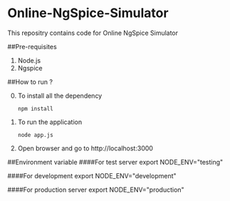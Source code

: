 # Online-NgSpice-Simulator
This repositry contains code for Online NgSpice Simulator

##Pre-requisites
1. Node.js 
2. Ngspice


##How to run ?

0. To install all the dependency

    `npm install`

1. To run the application

    `node app.js`

2. Open browser and go to http://localhost:3000

##Environment variable
####For test server
export NODE_ENV="testing"

####For development
export NODE_ENV="development"

####For production server
export NODE_ENV="production"


